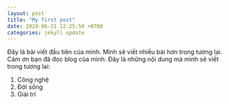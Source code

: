 ```yaml
---
layout: post
title: "My first post"
date: 2024-06-21 12:25:59 +0700
categories: jekyll update
---
```


Đây là bài viết đầu tiên của mình. Mình sẽ viết nhiều bài hơn trong tương lai. Cảm ơn bạn đã đọc blog của mình.
Đây là những nội dung mà mình sẽ viết trong tương lai:

1. Công nghệ
2. Đời sống
3. Giải trí
